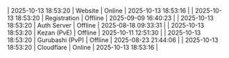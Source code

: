 | 2025-10-13 18:53:20 | Website | Online | 2025-10-13 18:53:16 |
| 2025-10-13 18:53:20 | Registration | Offline | 2025-09-09 16:40:23 |
| 2025-10-13 18:53:20 | Auth Server | Offline | 2025-08-18 09:33:31 |
| 2025-10-13 18:53:20 | Kezan (PvE) | Offline | 2025-10-11 12:51:30 |
| 2025-10-13 18:53:20 | Gurubashi (PvP) | Offline | 2025-08-23 21:44:06 |
| 2025-10-13 18:53:20 | Cloudflare | Online | 2025-10-13 18:53:16 |
